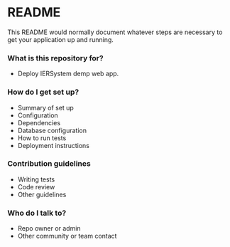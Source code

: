 # README #

This README would normally document whatever steps are necessary to get your application up and running.

### What is this repository for? ###

* Deploy IERSystem demp web app.

### How do I get set up? ###

* Summary of set up
* Configuration
* Dependencies
* Database configuration
* How to run tests
* Deployment instructions

### Contribution guidelines ###

* Writing tests
* Code review
* Other guidelines

### Who do I talk to? ###

* Repo owner or admin
* Other community or team contact